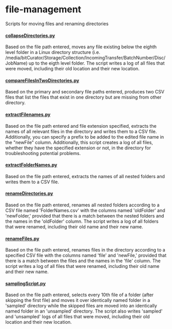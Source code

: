 # file-management
Scripts for moving files and renaming directories

#### [collapseDirectories.py](/collapseDirectories.py)
Based on the file path entered, moves any file existing below the eighth level folder in a Linux directory structure (i.e. /media/bitCurator/Storage/Collection/IncomingTransfer/BatchNumber/Disc/JobName) up to the eigth level folder. The script writes a log of all files that were moved, including their old location and their new location.

#### [compareFilesInTwoDirectories.py](/compareFilesInTwoDirectories.py.py)
Based on the primary and secondary file paths entered, produces two CSV files that list the files that exist in one directory but are missing from other directory.

#### [extractFilenames.py](/extractFilenames.py)
Based on the file path entered and file extension specified, extracts the names of all relevant files in the directory and writes them to a CSV file. Additionally, you can specify a prefix to be added to the edited file name in the "newFile" column.  Additionally, this script creates a log of all files, whether they have the specified extension or not, in the directory for troubleshooting potential problems.

#### [extractFolderNames.py](/extractFilenames.py)
Based on the file path entered, extracts the names of all nested folders and writes them to a CSV file.

#### [renameDirectories.py](/renameDirectories.py)
Based on the file path entered, renames all nested folders according to a CSV file named 'FolderNames.csv' with the columns named 'oldFolder' and 'newFolder,' provided that there is a match between the nested folders and the names in the 'oldFolder' column. The script writes a log of all folders that were renamed, including their old name and their new name.

#### [renameFiles.py](/renameFiles.py)
Based on the file path entered, renames files in the directory according to a specified CSV file with the columns named 'file' and 'newFile,' provided that there is a match between the files and the names in the 'file' column. The script writes a log of all files that were renamed, including their old name and their new name.

#### [samplingScript.py](/samplingScript.py)
Based on the file path entered, selects every 10th file of a folder (after skipping the first file) and moves it over identically named folder in a 'sampled' directory while the skipped files are moved into an identically named folder in an 'unsampled' directory. The script also writes 'sampled' and 'unsampled' logs of all files that were moved, including their old location and their new location.

